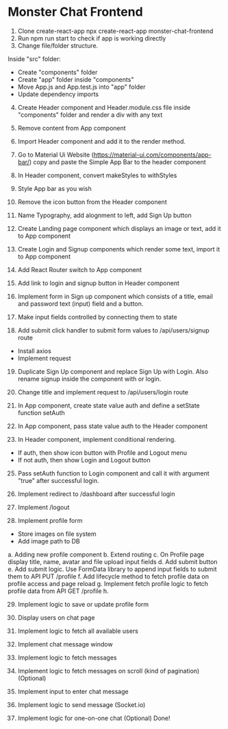# Monster Chat Frontend

1. Clone create-react-app npx create-react-app monster-chat-frontend
2. Run npm run start to check if app is working directly
3. Change file/folder structure.

Inside "src" folder:

- Create "components" folder
- Create "app" folder inside "components"
- Move App.js and App.test.js into "app" folder
- Update dependency imports

4. Create Header component and Header.module.css file inside "components" folder and render a div with any text

5. Remove content from App component
6. Import Header component and add it to the render method.
7. Go to Material Ui Website (https://material-ui.com/components/app-bar/) copy and paste the Simple App Bar to the header component
8. In Header component, convert makeStyles to withStyles
9. Style App bar as you wish
10. Remove the icon button from the Header component
11. Name Typography, add alognment to left, add Sign Up button
12. Create Landing page component which displays an image or text, add it to App component
13. Create Login and Signup components which render some text, import it to App component
14. Add React Router switch to App component
15. Add link to login and signup button in Header component
16. Implement form in Sign up component which consists of a title, email and password text (input) field and a button.
17. Make input fields controlled by connecting them to state
18. Add submit click handler to submit form values to /api/users/signup route

- Install axios
- Implement request

19. Duplicate Sign Up component and replace Sign Up with Login. Also rename signup inside the component with or login.
20. Change title and implement request to /api/users/login route
21. In App component, create state value auth and define a setState function setAuth
22. In App component, pass state value auth to the Header component

23. In Header component, implement conditional rendering.

- If auth, then show icon button with Profile and Logout menu
- If not auth, then show Login and Logout button

25. Pass setAuth function to Login component and call it with argument "true" after successful login.
26. Implement redirect to /dashboard after successful login

27. Implement /logout

28. Implement profile form

- Store images on file system
- Add image path to DB

a. Adding new profile component
b. Extend routing
c. On Profile page display title, name, avatar and file upload input fields
d. Add submit button
e. Add submit logic. Use FormData library to append input fields to submit them to API PUT /profile
f. Add lifecycle method to fetch profile data on profile access and page reload
g. Implement fetch profile logic to fetch profile data from API GET /profile
h.

29. Implement logic to save or update profile form

30. Display users on chat page
31. Implement logic to fetch all available users

32. Implement chat message window
33. Implement logic to fetch messages

34. Implement logic to fetch messages on scroll (kind of pagination) (Optional)

35. Implement input to enter chat message
36. Implement logic to send message (Socket.io)

37. Implement logic for one-on-one chat (Optional)
    Done!
